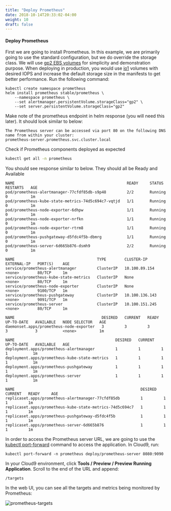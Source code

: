 ```yaml
---
title: "Deploy Prometheus"
date: 2018-10-14T20:33:02-04:00
weight: 10
draft: false
---
```


#### Deploy Prometheus

First we are going to install Prometheus. In this example, we are primarily going to use the standard configuration, but we do override the
storage class. We will use [gp2 EBS volumes](https://docs.aws.amazon.com/AWSEC2/latest/UserGuide/EBSVolumeTypes.html) for
simplicity and demonstration purpose. When deploying in production, you would use
[io1](https://docs.aws.amazon.com/AWSEC2/latest/UserGuide/EBSVolumeTypes.html) volumes
with desired IOPS and increase the default storage size in the manifests to get better performance. Run the following command:

```
kubectl create namespace prometheus
helm install prometheus stable/prometheus \
    --namespace prometheus \
    --set alertmanager.persistentVolume.storageClass="gp2" \
    --set server.persistentVolume.storageClass="gp2"
```

Make note of the prometheus endpoint in helm response (you will need this later). It should look similar to below:

```text
The Prometheus server can be accessed via port 80 on the following DNS name from within your cluster:
prometheus-server.prometheus.svc.cluster.local
```

Check if Prometheus components deployed as expected

```sh
kubectl get all -n prometheus
```

You should see response similar to below. They should all be Ready and Available

```text
NAME                                                 READY     STATUS    RESTARTS   AGE
pod/prometheus-alertmanager-77cfdf85db-s9p48         2/2       Running   0          1m
pod/prometheus-kube-state-metrics-74d5c694c7-vqtjd   1/1       Running   0          1m
pod/prometheus-node-exporter-6dhpw                   1/1       Running   0          1m
pod/prometheus-node-exporter-nrfkn                   1/1       Running   0          1m
pod/prometheus-node-exporter-rtrm8                   1/1       Running   0          1m
pod/prometheus-pushgateway-d5fdc4f5b-dbmrg           1/1       Running   0          1m
pod/prometheus-server-6d665b876-dsmh9                2/2       Running   0          1m

NAME                                    TYPE        CLUSTER-IP       EXTERNAL-IP   PORT(S)    AGE
service/prometheus-alertmanager         ClusterIP   10.100.89.154    <none>        80/TCP     1m
service/prometheus-kube-state-metrics   ClusterIP   None             <none>        80/TCP     1m
service/prometheus-node-exporter        ClusterIP   None             <none>        9100/TCP   1m
service/prometheus-pushgateway          ClusterIP   10.100.136.143   <none>        9091/TCP   1m
service/prometheus-server               ClusterIP   10.100.151.245   <none>        80/TCP     1m

NAME                                      DESIRED   CURRENT   READY     UP-TO-DATE   AVAILABLE   NODE SELECTOR   AGE
daemonset.apps/prometheus-node-exporter   3         3         3         3            3           <none>          1m

NAME                                            DESIRED   CURRENT   UP-TO-DATE   AVAILABLE   AGE
deployment.apps/prometheus-alertmanager         1         1         1            1           1m
deployment.apps/prometheus-kube-state-metrics   1         1         1            1           1m
deployment.apps/prometheus-pushgateway          1         1         1            1           1m
deployment.apps/prometheus-server               1         1         1            1           1m

NAME                                                       DESIRED   CURRENT   READY     AGE
replicaset.apps/prometheus-alertmanager-77cfdf85db         1         1         1         1m
replicaset.apps/prometheus-kube-state-metrics-74d5c694c7   1         1         1         1m
replicaset.apps/prometheus-pushgateway-d5fdc4f5b           1         1         1         1m
replicaset.apps/prometheus-server-6d665b876                1         1         1         1m
```

In order to access the Prometheus server URL, we are going to use the [kubectl port-forward](https://kubernetes.io/docs/tasks/access-application-cluster/port-forward-access-application-cluster/) command to access the application. In Cloud9, run:

```
kubectl port-forward -n prometheus deploy/prometheus-server 8080:9090
```

In your Cloud9 environment, click **Tools / Preview / Preview Running Application**.
Scroll to the end of the URL and append:

```
/targets
```

In the web UI, you can see all the targets and metrics being monitored by Prometheus:

![prometheus-targets](/images/prometheus-targets.png)
